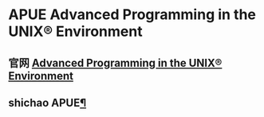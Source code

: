 # APUE Advanced Programming in the UNIX® Environment



## 官网 [Advanced Programming in the UNIX® Environment](http://www.apuebook.com/)



## shichao APUE[¶](https://notes.shichao.io/apue/#apue)